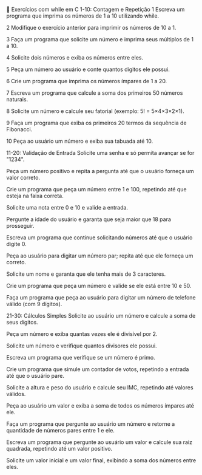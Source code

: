 📌 Exercícios com while em C
1-10: Contagem e Repetição
1 Escreva um programa que imprima os números de 1 a 10 utilizando while.

2 Modifique o exercício anterior para imprimir os números de 10 a 1.

3 Faça um programa que solicite um número e imprima seus múltiplos de 1 a 10.

4 Solicite dois números e exiba os números entre eles.

5 Peça um número ao usuário e conte quantos dígitos ele possui.

6 Crie um programa que imprima os números ímpares de 1 a 20.

7 Escreva um programa que calcule a soma dos primeiros 50 números naturais.

8 Solicite um número e calcule seu fatorial (exemplo: 5! = 5×4×3×2×1).

9 Faça um programa que exiba os primeiros 20 termos da sequência de Fibonacci.

10 Peça ao usuário um número e exiba sua tabuada até 10.

11-20: Validação de Entrada
Solicite uma senha e só permita avançar se for "1234".

Peça um número positivo e repita a pergunta até que o usuário forneça um valor correto.

Crie um programa que peça um número entre 1 e 100, repetindo até que esteja na faixa correta.

Solicite uma nota entre 0 e 10 e valide a entrada.

Pergunte a idade do usuário e garanta que seja maior que 18 para prosseguir.

Escreva um programa que continue solicitando números até que o usuário digite 0.

Peça ao usuário para digitar um número par; repita até que ele forneça um correto.

Solicite um nome e garanta que ele tenha mais de 3 caracteres.

Crie um programa que peça um número e valide se ele está entre 10 e 50.

Faça um programa que peça ao usuário para digitar um número de telefone válido (com 9 dígitos).

21-30: Cálculos Simples
Solicite ao usuário um número e calcule a soma de seus dígitos.

Peça um número e exiba quantas vezes ele é divisível por 2.

Solicite um número e verifique quantos divisores ele possui.

Escreva um programa que verifique se um número é primo.

Crie um programa que simule um contador de votos, repetindo a entrada até que o usuário pare.

Solicite a altura e peso do usuário e calcule seu IMC, repetindo até valores válidos.

Peça ao usuário um valor e exiba a soma de todos os números ímpares até ele.

Faça um programa que pergunte ao usuário um número e retorne a quantidade de números pares entre 1 e ele.

Escreva um programa que pergunte ao usuário um valor e calcule sua raiz quadrada, repetindo até um valor positivo.

Solicite um valor inicial e um valor final, exibindo a soma dos números entre eles.

